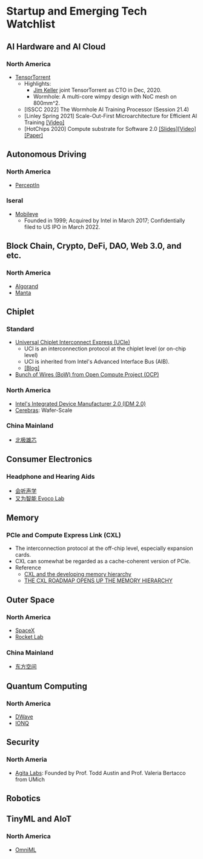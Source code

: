# Startup and Emerging Tech Watchlist

## AI Hardware and AI Cloud

### North America

- [TensorTorrent](https://tenstorrent.com/)
  - Highlights:
    - [Jim Keller](https://en.wikipedia.org/wiki/Jim_Keller_(engineer)) joint TensorTorrent as CTO in Dec, 2020.  
    - Wormhole: A multi-core wimpy design with NoC mesh on 800mm^2. 
  - [ISSCC 2022] The Wormhole AI Training Processor (Session 21.4)
  - [Linley Spring 2021] Scale-Out-First Microarchitecture for Efficient AI Training [[Video]](https://youtu.be/Id3enIOAY2Q)
  - [HotChips 2020] Compute substrate for Software 2.0 [[Slides]](https://ieeexplore.ieee.org/abstract/document/9220687)[[Video]](https://youtu.be/o5hhEJrHH4c?t=4024)[[Paper]](https://ieeexplore.ieee.org/abstract/document/9373921)


## Autonomous Driving

### North America

- [PerceptIn](https://www.perceptin.io/)

### Iseral
- [Mobileye](https://www.mobileye.com/)
  - Founded in 1999; Acquired by Intel in March 2017; Confidentially filed to US IPO in March 2022.

## Block Chain, Crypto, DeFi, DAO, Web 3.0, and etc.

### North America

- [Algorand](https://www.algorand.com/)
- [Manta](https://www.manta.network/)

## Chiplet

### Standard

- [Universal Chiplet Interconnect Express (UCIe)](https://www.uciexpress.org/)
  - UCI is an interconnection protocol at the chiplet level (or on-chip level)
  - UCI is inherited from Intel's Advanced Interface Bus (AIB).
  - [[Blog]](https://www.anandtech.com/show/17288/universal-chiplet-interconnect-express-ucie-announced-setting-standards-for-the-chiplet-ecosystem)
- [Bunch of Wires (BoW) from Open Compute Project (OCP)](https://www.computer.org/csdl/magazine/mi/2021/01/09271827/1p2RNYCgZNe)

### North America

- [Intel's Integrated Device Manufacturer 2.0 (IDM 2.0)](https://youtu.be/O40gm5-SpHc)
- [Cerebras](https://cerebras.net/): Wafer-Scale

### China Mainland

- [北极雄芯](http://www.bjxx.tech/)

## Consumer Electronics

### Headphone and Hearing Aids

- [会听声学](http://www.ht-acoustics.com/)
- [又为智能 Evoco Lab](https://healthtechinsider.com/2021/01/08/ces-2021-award-winning-hearing-aid-boasts-onboard-intelligence/)

## Memory

### PCIe and Compute Express Link (CXL)

- The interconnection protocol at the off-chip level, especially expansion cards.
- CXL can somewhat be regarded as a cache-coherent version of PCIe.
- Reference
  - [CXL and the developing memory hierarchy](https://blocksandfiles.com/2021/03/25/cxl-and-the-developing-memory-hierarchy/)
  - [THE CXL ROADMAP OPENS UP THE MEMORY HIERARCHY](https://www.nextplatform.com/2021/09/07/the-cxl-roadmap-opens-up-the-memory-hierarchy/)

## Outer Space

### North America

- [SpaceX](https://www.spacex.com/)
- [Rocket Lab](https://www.rocketlabusa.com/)

### China Mainland

- [东方空间](https://www.sohu.com/a/519246523_260616)

## Quantum Computing

### North America

- [DWave](https://www.dwavesys.com/)
- [IONQ](https://ionq.com/)

## Security

### North Ameria

- [Agita Labs](https://agitalabs.com/): Founded by Prof. Todd Austin and Prof. Valeria Bertacco from UMich

## Robotics

## TinyML and AIoT

### North America

- [OmniML](https://omniml.ai/)
